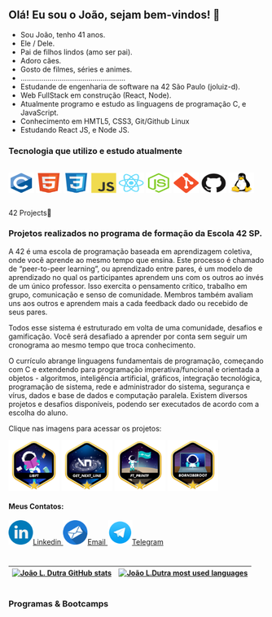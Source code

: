 ## Olá! Eu sou o João, sejam bem-vindos! 👋

- Sou João, tenho 41 anos.
- Ele / Dele.
- Pai de filhos lindos (amo ser pai).
- Adoro cães.
- Gosto de filmes, séries e animes.
- ...................................................
- Estudande de engenharia de software na 42 São Paulo (joluiz-d).
- Web FullStack em construção (React, Node).
- Atualmente programo e estudo as linguagens de programação C, e JavaScript.
- Conhecimento em HMTL5, CSS3, Git/Github Linux
- Estudando React JS, e Node JS.

### Tecnologia que utilizo e estudo atualmente
<div style="display: inline_block"><br>
    <img align="center" alt="logotipo linguagem C" height="40" width="50"                 src="https://github.com/devicons/devicon/blob/master/icons/c/c-original.svg">
  <img align="center" alt="logotipo HTML5" height="40" width="50" src="https://github.com/devicons/devicon/blob/master/icons/html5/html5-original.svg">
  <img align="center" alt="logotipo CSS3" height="40" width="50" 
src="https://github.com/devicons/devicon/blob/master/icons/css3/css3-original.svg">
  <img align="center" alt="logotipo Js" height="40" width="50" src="https://github.com/devicons/devicon/blob/master/icons/javascript/javascript-original.svg"> 
  <img align="center" alt="logotipo react" height="40" width="50" src="https://github.com/devicons/devicon/blob/master/icons/react/react-original.svg"> 
  <img align="center" alt="logotipo nodeJs" height="40" width="50" src="https://github.com/devicons/devicon/blob/master/icons/nodejs/nodejs-original.svg"> 
  <img align="center" alt="logotipo Linux" height="40" width="50" 
src="https://github.com/devicons/devicon/blob/master/icons/git/git-original.svg">
  <img align="center" alt="logotipo Linux" height="40" width="50" 
src="https://github.com/devicons/devicon/blob/master/icons/github/github-original.svg">
  <img align="center" alt="logotipo Linux" height="40" width="50" src="https://github.com/devicons/devicon/blob/master/icons/linux/linux-original.svg"> 
</div>

##
 42 Projects🥇 
  
 ### Projetos realizados no programa de formação da Escola 42 SP.
  <p>
    A 42 é uma escola de programação baseada em aprendizagem coletiva, onde você aprende ao mesmo tempo que ensina. Este processo é chamado de “peer-to-peer learning”, ou aprendizado entre pares, é um modelo de aprendizado no qual os participantes aprendem uns com os outros ao invés de um único professor. Isso exercita o pensamento crítico, trabalho em grupo, comunicação e senso de comunidade. Membros também avaliam uns aos outros e aprendem mais a cada feedback dado ou recebido de seus pares.

Todos esse sistema é estruturado em volta de uma comunidade, desafios e gamificação. Você será desafiado a aprender por conta sem seguir um cronograma ao mesmo tempo que troca conhecimento.

O currículo abrange linguagens fundamentais de programação, começando com C e extendendo para programação imperativa/funcional e orientada a objetos - algoritmos, inteligência artificial, gráficos, integração tecnológica, programação de sistema, rede e administrador do sistema, segurança e vírus, dados e base de dados e computação paralela. Existem diversos projetos e desafios disponíveis, podendo ser executados de acordo com a escolha do aluno.
    
Clique nas imagens para acessar os projetos:
  </p>
 <div>
  <a href="https://github.com/j-dutra/Libft_42sp"><img height="100" width="100" src="https://github.com/j-dutra/j-dutra/blob/main/42-pictures/libftm.png"></a>
  <a href="https://github.com/j-dutra/get_next_line_42sp"><img height="100" width="100" src="https://github.com/j-dutra/j-dutra/blob/main/42-pictures/get_next_linem.png"></a>
  <a href="https://github.com/j-dutra/ft_printf_42sp"><img height="100" width="100" src="https://github.com/j-dutra/j-dutra/blob/main/42-pictures/ft_printfm.png"></a>
  <a href=""><img height="100" width="100" src="https://github.com/j-dutra/j-dutra/blob/main/42-pictures/born2berootm.png"></a>
 </div>

#### Meus Contatos:

<div style="display: inline_block" style="margin-right: 20"> 
  <a href="https://www.linkedin.com/in/jdutra-" target="_blank">
      <img height="48" width="48" src="./img/linkedin.png">Linkedin
  </a> 
  <a href = "mailto:jdutra.eu@gmail.com" target="_blank">
      <img height="48" width="48" src="./img/email.png">Email
  </a>
  </a>
  <a href="https://t.me/J_dutra" target="_blank">
      <img height="48" width="48" src="./img/telegram.png">Telegram
  </a>
</div>

#
| [![João L. Dutra GitHub stats](https://github-readme-stats.vercel.app/api?username=j-dutra&count_private=true&show_icons=true&hide=issues&hide_border=true&theme=radical)](https://github.com/j-dutra?tab=repositories) | [![João L.Dutra most used languages](https://github-readme-stats.vercel.app/api/top-langs/?username=j-dutra&layout=compact&hide_border=true&theme=radical)](https://github.com/j-dutra?tab=repositories) |
|:-:|:-:|
#
  
### Programas & Bootcamps 
 
  


